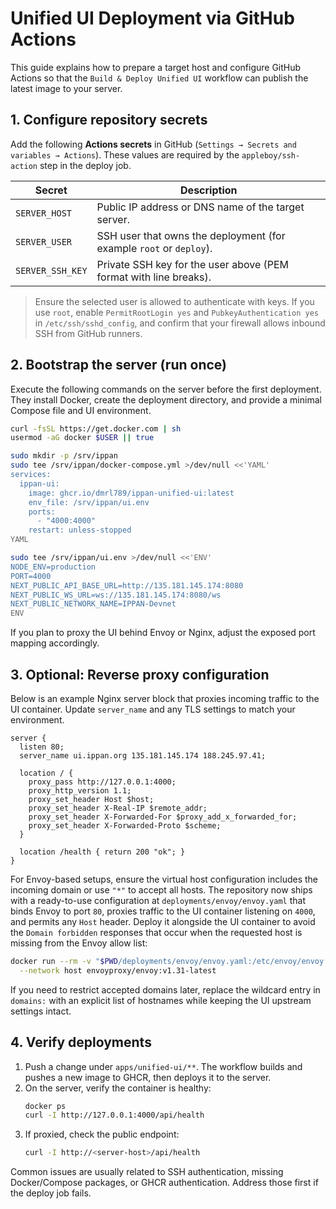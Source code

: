 # Unified UI Deployment via GitHub Actions

This guide explains how to prepare a target host and configure GitHub Actions so that the `Build & Deploy Unified UI` workflow can publish the latest image to your server.

## 1. Configure repository secrets
Add the following **Actions secrets** in GitHub (`Settings → Secrets and variables → Actions`). These values are required by the `appleboy/ssh-action` step in the deploy job.

| Secret | Description |
| --- | --- |
| `SERVER_HOST` | Public IP address or DNS name of the target server. |
| `SERVER_USER` | SSH user that owns the deployment (for example `root` or `deploy`). |
| `SERVER_SSH_KEY` | Private SSH key for the user above (PEM format with line breaks). |

> Ensure the selected user is allowed to authenticate with keys. If you use `root`, enable `PermitRootLogin yes` and `PubkeyAuthentication yes` in `/etc/ssh/sshd_config`, and confirm that your firewall allows inbound SSH from GitHub runners.

## 2. Bootstrap the server (run once)
Execute the following commands on the server before the first deployment. They install Docker, create the deployment directory, and provide a minimal Compose file and UI environment.

```bash
curl -fsSL https://get.docker.com | sh
usermod -aG docker $USER || true

sudo mkdir -p /srv/ippan
sudo tee /srv/ippan/docker-compose.yml >/dev/null <<'YAML'
services:
  ippan-ui:
    image: ghcr.io/dmrl789/ippan-unified-ui:latest
    env_file: /srv/ippan/ui.env
    ports:
      - "4000:4000"
    restart: unless-stopped
YAML

sudo tee /srv/ippan/ui.env >/dev/null <<'ENV'
NODE_ENV=production
PORT=4000
NEXT_PUBLIC_API_BASE_URL=http://135.181.145.174:8080
NEXT_PUBLIC_WS_URL=ws://135.181.145.174:8080/ws
NEXT_PUBLIC_NETWORK_NAME=IPPAN-Devnet
ENV
```

If you plan to proxy the UI behind Envoy or Nginx, adjust the exposed port mapping accordingly.

## 3. Optional: Reverse proxy configuration
Below is an example Nginx server block that proxies incoming traffic to the UI container. Update `server_name` and any TLS settings to match your environment.

```nginx
server {
  listen 80;
  server_name ui.ippan.org 135.181.145.174 188.245.97.41;

  location / {
    proxy_pass http://127.0.0.1:4000;
    proxy_http_version 1.1;
    proxy_set_header Host $host;
    proxy_set_header X-Real-IP $remote_addr;
    proxy_set_header X-Forwarded-For $proxy_add_x_forwarded_for;
    proxy_set_header X-Forwarded-Proto $scheme;
  }

  location /health { return 200 "ok"; }
}
```

For Envoy-based setups, ensure the virtual host configuration includes the incoming domain or use `"*"` to accept all hosts.
The repository now ships with a ready-to-use configuration at
`deployments/envoy/envoy.yaml` that binds Envoy to port `80`, proxies traffic to
the UI container listening on `4000`, and permits any `Host` header. Deploy it
alongside the UI container to avoid the `Domain forbidden` responses that occur
when the requested host is missing from the Envoy allow list:

```bash
docker run --rm -v "$PWD/deployments/envoy/envoy.yaml:/etc/envoy/envoy.yaml" \
  --network host envoyproxy/envoy:v1.31-latest
```

If you need to restrict accepted domains later, replace the wildcard entry in
`domains:` with an explicit list of hostnames while keeping the UI upstream
settings intact.

## 4. Verify deployments
1. Push a change under `apps/unified-ui/**`. The workflow builds and pushes a new image to GHCR, then deploys it to the server.
2. On the server, verify the container is healthy:
   ```bash
   docker ps
   curl -I http://127.0.0.1:4000/api/health
   ```
3. If proxied, check the public endpoint:
   ```bash
   curl -I http://<server-host>/api/health
   ```

Common issues are usually related to SSH authentication, missing Docker/Compose packages, or GHCR authentication. Address those first if the deploy job fails.
